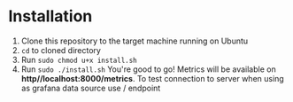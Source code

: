 # Installation
1. Clone this repository to the target machine running on Ubuntu
2. `cd` to cloned directory
3. Run `sudo chmod u+x install.sh`
4. Run `sudo ./install.sh`
You're good to go! Metrics will be available on **http//localhost:8000/metrics**. To test connection to server when using as grafana data source use / endpoint